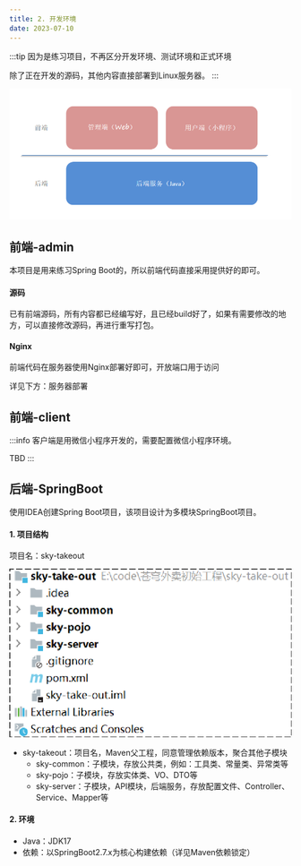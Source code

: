 ```yaml
---
title: 2. 开发环境
date: 2023-07-10
---
```

:::tip
因为是练习项目，不再区分开发环境、测试环境和正式环境

除了正在开发的源码，其他内容直接部署到Linux服务器。
:::

![005](/img/item/苍穹外卖/005.png)


## 前端-admin
本项目是用来练习Spring Boot的，所以前端代码直接采用提供好的即可。

#### 源码
已有前端源码，所有内容都已经编写好，且已经build好了，如果有需要修改的地方，可以直接修改源码，再进行重写打包。

#### Nginx
前端代码在服务器使用Nginx部署好即可，开放端口用于访问

详见下方：服务器部署


## 前端-client
:::info
客户端是用微信小程序开发的，需要配置微信小程序环境。

TBD
:::

## 后端-SpringBoot
使用IDEA创建Spring Boot项目，该项目设计为多模块SpringBoot项目。

#### 1. 项目结构
项目名：sky-takeout

![006](/img/item/苍穹外卖/006.png)

- sky-takeout：项目名，Maven父工程，同意管理依赖版本，聚合其他子模块
    - sky-common：子模块，存放公共类，例如：工具类、常量类、异常类等
    - sky-pojo：子模块，存放实体类、VO、DTO等
    - sky-server：子模块，API模块，后端服务，存放配置文件、Controller、Service、Mapper等

#### 2. 环境
- Java：JDK17
- 依赖：以SpringBoot2.7.x为核心构建依赖（详见Maven依赖锁定）


